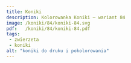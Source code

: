 ```yaml
---
title: Koniki
description: Kolorowanka Koniki – wariant 84
image: /koniki/84/koniki-84.svg
pdf:   /koniki/84/koniki-84.pdf
tags:
 - zwierzeta
 - koniki
alt: "koniki do druku i pokolorowania"
---
```

